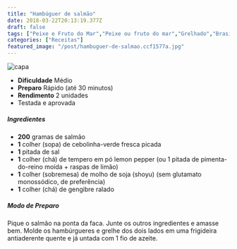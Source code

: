 ```yaml
---
title: "Hambúguer de salmão"
date: 2018-03-22T20:13:19.377Z
draft: false
tags: ["Peixe e Fruto do Mar","Peixe ou fruto do mar","Grelhado","Brasileira","Dia a Dia","Hambúrguer","Receitas simples e fáceis"]
categories: ["Receitas"]
featured_image: "/post/hambuguer-de-salmao.ccf1577a.jpg"
---
```


![capa](/post/hambuguer-de-salmao.ccf1577a.jpg)

*   **Dificuldade** Médio
*   **Preparo** Rápido (até 30 minutos)
*   **Rendimento** 2 unidades
*   Testada e aprovada
    

##### Ingredientes

*   **200** gramas de salmão
*   **1** colher (sopa) de cebolinha-verde fresca picada
*   **1** pitada de sal
*   **1** colher (chá) de tempero em pó lemon pepper (ou 1 pitada de pimenta-do-reino moída + raspas de limão) 
*   **1** colher (sobremesa) de molho de soja (shoyu) (sem glutamato monossódico, de preferência)
*   **1** colher (chá) de gengibre ralado

##### Modo de Preparo

Pique o salmão na ponta da faca. Junte os outros ingredientes e amasse bem. Molde os hambúrgueres e grelhe dos dois lados em uma frigideira antiaderente quente e já untada com 1 fio de azeite.
